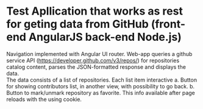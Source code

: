 # Test Apllication that works as rest for geting data from GitHub (front-end AngularJS back-end Node.js)
Navigation implemented with Angular UI router. 
Web-app queries a github service API (https://developer.github.com/v3/repos/) for repositories catalog content, 
parses the JSON-formatted response and displays the data.  
The data consists of a list of repositories. 
Each list item interactive 
a. Button for showing contributors list, in another view, with possibility to go back.
b. Button to mark/unmark repository as favorite. This info available after page reloads with the using cookie.
